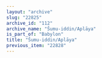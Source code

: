 ```yaml
---
layout: "archive"
slug: "22825"
archive_id: "112"
archive_name: "Šumu-iddin/Aplāya"
is_part_of: "Babylon"
title: "Šumu-iddin/Aplāya"
previous_item: "22828"
---
```

